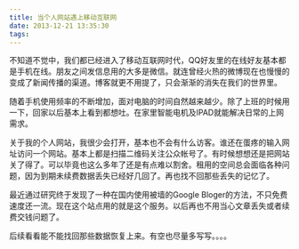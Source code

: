 ```yaml
---
title: 当个人网站遇上移动互联网
date: 2013-12-21 13:35:30
tags:
---
```


不知道不觉中，我们都已经进入了移动互联网时代，QQ好友里的在线好友基本都是手机在线。朋友之间发信息用的大多是微信。就连曾经火热的微博现在也慢慢的变成了新闻传播的渠道。博客就更不用提了，只会渐渐的消失在我们的世界里。

随着手机使用频率的不断增加，面对电脑的时间自然越来越少。除了上班的时候用一下，回家以后基本上看到都想吐。在家里智能电机及IPAD就能解决日常的上网需求。

关于我的个人网站，我很少会打开，基本也不会有什么访客。谁还在蛋疼的输入网址访问一个网站。基本上都是扫描二维码关注公众帐号了。有时候想想还是把网站关了得了。可以毕竟也这么多年了还是有点难以割舍。租用的空间总会面临各种问题，因为到期未续费数据丢失已经好几回了。再也找不回那些丢失的记忆了。

最近通过研究终于发现了一种在国内使用被墙的Google Bloger的方法，不只免费速度还一流。现在这个站点用的就是这个服务。以后再也不用当心文章丢失或者续费交钱问题了。
  
后续看看能不能找回那些数据恢复上来。有空也尽量多写写。。。。